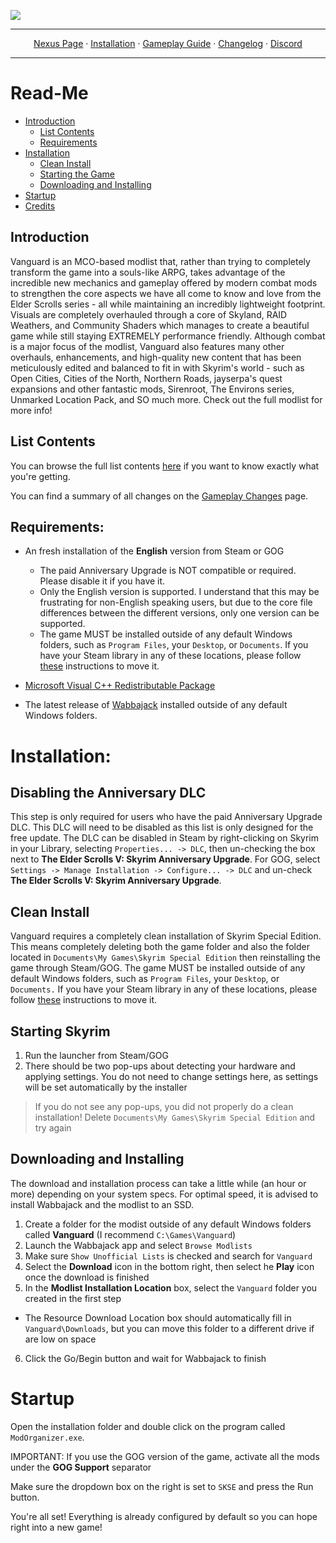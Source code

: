 <a href="https://www.nexusmods.com/skyrimspecialedition/mods/100704/"><img src="https://staticdelivery.nexusmods.com/mods/1704/images/100704/100704-1694827736-950063437.png" target="_blank"></a>

---

<p align="center">
  <a href="https://www.nexusmods.com/skyrimspecialedition/mods/100704/">Nexus Page</a> ·
  <a href="README.md">Installation</a> ·
  <a href="GAMEPLAY.md">Gameplay Guide</a> ·
  <a href="CHANGELOG.md">Changelog</a> ·
  <a href="https://discord.gg/VXvZWsxzEG">Discord</a>
</p>

---

# Read-Me

- [Introduction](#introduction)
  - [List Contents](#list-contents)
  - [Requirements](#requirements)
- [Installation](#installation)
    - [Clean Install](#clean-install)
    - [Starting the Game](#starting-skyrim)
    - [Downloading and Installing](#downloading-and-installing)
- [Startup](#startup)
- [Credits](#credits)

## Introduction

﻿Vanguard is an MCO-based modlist that, rather than trying to completely transform the game into a souls-like ARPG, takes advantage of the incredible new mechanics and gameplay offered by modern combat mods to strengthen the core aspects we have all come to know and love from the Elder Scrolls series - all while maintaining an incredibly lightweight footprint. Visuals are completely overhauled through a core of Skyland﻿, RAID Weathers, and Community Shaders﻿﻿ which manages to create a beautiful game while still staying EXTREMELY performance friendly. Although combat is a major focus of the modlist, Vanguard also features many other overhauls, enhancements, and high-quality new content that has been meticulously edited and balanced to fit in with Skyrim's world - such as Open Cities, Cities of the North, Northern Roads, jayserpa's quest expansions and other fantastic mods, Sirenroot, The Environs series, Unmarked Location Pack, and SO much more. Check out the full modlist for more info!﻿﻿﻿﻿﻿﻿﻿﻿


## List Contents

You can browse the full list contents [here](https://loadorderlibrary.com/lists/Vanguard) if you want to know exactly what you're getting.

You can find a summary of all changes on the [Gameplay Changes](GAMEPLAY.md) page.

## Requirements:

- An fresh installation of the **English** version from Steam or GOG
  * The paid Anniversary Upgrade is NOT compatible or required. Please disable it if you have it.
  * Only the English version is supported. I understand that this may be frustrating for non-English speaking users, but due to the core file differences between the different versions, only one version can be supported. 
  * The game MUST be installed outside of any default Windows folders, such as `Program Files`, your `Desktop`, or `Documents`. If you have your Steam library in any of these locations, please follow [these](https://github.com/LostDragonist/steam-library-setup-tool/wiki/Usage-Guide) instructions to move it.

- [Microsoft Visual C++ Redistributable Package](https://aka.ms/vs/16/release/vc_redist.x64.exe)

- The latest release of [Wabbajack](https://github.com/wabbajack-tools/wabbajack/releases) installed outside of any default Windows folders.

# Installation:

## Disabling the Anniversary DLC
This step is only required for users who have the paid Anniversary Upgrade DLC. This DLC will need to be disabled as this list is only designed for the free update. The DLC can be disabled in Steam by right-clicking on Skyrim in your Library, selecting `Properties... -> DLC`, then un-checking the box next to **The Elder Scrolls V: Skyrim Anniversary Upgrade**. For GOG, select `Settings -> Manage Installation -> Configure... -> DLC` and un-check **The Elder Scrolls V: Skyrim Anniversary Upgrade**.

## Clean Install
Vanguard requires a completely clean installation of Skyrim Special Edition. This means completely deleting both the game folder and also the folder located in `Documents\My Games\Skyrim Special Edition` then reinstalling the game through Steam/GOG. The game MUST be installed outside of any default Windows folders, such as `Program Files`, your `Desktop`, or `Documents.` If you have your Steam library in any of these locations, please follow [these](https://github.com/LostDragonist/steam-library-setup-tool/wiki/Usage-Guide) instructions to move it.

## Starting Skyrim
1. Run the launcher from Steam/GOG
2. There should be two pop-ups about detecting your hardware and applying settings. You do not need to change settings here, as settings will be set automatically by the installer
 > If you do not see any pop-ups, you did not properly do a clean installation! Delete `Documents\My Games\Skyrim Special Edition` and try again

## Downloading and Installing

The download and installation process can take a little while (an hour or more) depending on your system specs. For optimal speed, it is advised to install Wabbajack and the modlist to an SSD.

1. Create a folder for the modist outside of any default Windows folders called **Vanguard** (I recommend `C:\Games\Vanguard`) 
2. Launch the Wabbajack app and select `Browse Modlists`
3. Make sure `Show Unofficial Lists` is checked and search for `Vanguard`
4. Select the **Download** icon in the bottom right, then select he **Play** icon once the download is finished
5. In the **Modlist Installation Location** box, select the `Vanguard` folder you created in the first step
  * The Resource Download Location box should automatically fill in `Vanguard\Downloads`, but you can move this folder to a different drive if are low on space
6. Click the Go/Begin button and wait for Wabbajack to finish

# Startup

Open the installation folder and double click on the program called `ModOrganizer.exe`.

IMPORTANT:
If you use the GOG version of the game, activate all the mods under the **GOG Support** separator

Make sure the dropdown box on the right is set to `SKSE` and press the Run button.

You're all set! Everything is already configured by default so you can hope right into a new game!
